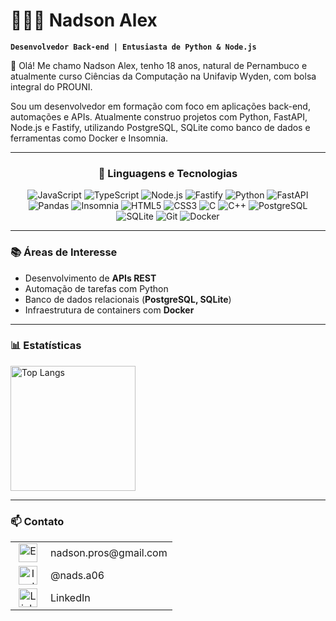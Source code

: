 # 👨🏻‍💻 Nadson Alex 

**`Desenvolvedor Back-end | Entusiasta de Python & Node.js`**

👋 Olá! Me chamo Nadson Alex, tenho 18 anos, natural de Pernambuco e atualmente curso Ciências da Computação na Unifavip Wyden, com bolsa integral do PROUNI.<br/>
<p>Sou um desenvolvedor em formação com foco em aplicações back-end, automações e APIs.
Atualmente construo projetos com Python, FastAPI, Node.js e Fastify, utilizando PostgreSQL, SQLite como banco de dados e ferramentas como Docker e Insomnia.
</p>

---
<div align="center">

### 🤖 Linguagens e Tecnologias

<p>
  <img src="https://img.shields.io/badge/JavaScript-F7DF1E?style=for-the-badge&logo=javascript&logoColor=black" alt="JavaScript"/>
  <img src="https://img.shields.io/badge/TypeScript-3178C6?style=for-the-badge&logo=typescript&logoColor=white" alt="TypeScript"/>
  <img src="https://img.shields.io/badge/Node.js-339933?style=for-the-badge&logo=node.js&logoColor=white" alt="Node.js"/>
  <img src="https://img.shields.io/badge/Fastify-000000?style=for-the-badge&logo=fastify&logoColor=white" alt="Fastify"/>
  <img src="https://img.shields.io/badge/Python-3776AB?style=for-the-badge&logo=python&logoColor=white" alt="Python"/>
  <img src="https://img.shields.io/badge/FastAPI-009688?style=for-the-badge&logo=fastapi&logoColor=white" alt="FastAPI"/>
  <img src="https://img.shields.io/badge/Pandas-150458?style=for-the-badge&logo=pandas&logoColor=white" alt="Pandas"/>
  <img src="https://img.shields.io/badge/Insomnia-4000BF?style=for-the-badge&logo=insomnia&logoColor=white" alt="Insomnia"/>
  <img src="https://img.shields.io/badge/HTML5-E34F26?style=for-the-badge&logo=html5&logoColor=white" alt="HTML5"/>
  <img src="https://img.shields.io/badge/CSS3-1572B6?style=for-the-badge&logo=css3&logoColor=white" alt="CSS3"/> 
  <img src="https://img.shields.io/badge/C-00599C?style=for-the-badge&logo=c&logoColor=white" alt="C"/>
  <img src="https://img.shields.io/badge/C++-00599C?style=for-the-badge&logo=cplusplus&logoColor=white" alt="C++"/>
  <img src="https://img.shields.io/badge/PostgreSQL-4169E1?style=for-the-badge&logo=postgresql&logoColor=white" alt="PostgreSQL"/>
  <img src="https://img.shields.io/badge/SQLite-003B57?style=for-the-badge&logo=sqlite&logoColor=white" alt="SQLite"/>
  <img src="https://img.shields.io/badge/Git-F05032?style=for-the-badge&logo=git&logoColor=white" alt="Git"/>
  <img src="https://img.shields.io/badge/Docker-2496ED?style=for-the-badge&logo=docker&logoColor=white" alt="Docker"/>
  
</p>

</div>

---

### 📚 Áreas de Interesse

- Desenvolvimento de **APIs REST**  
- Automação de tarefas com Python  
- Banco de dados relacionais (**PostgreSQL, SQLite**)  
- Infraestrutura de containers com **Docker** 

---

### 📊 Estatísticas

<p align="left">
  <img 
    alt="Top Langs" 
    height="200" 
    src="https://github-readme-stats.vercel.app/api/top-langs/?username=Dev-Nadson&theme=tokyonight&layout=compact&custom_title=Tecnologias&langs_count=9" 
  />
</p>

---

### 📫 Contato

<table>
  <tr>
    <td align="center" valign="middle" width="40">
      <img 
        alt="Email" 
        width="30px" 
        src="https://img.icons8.com/fluency/48/gmail-new.png"
      />
    </td>
    <td valign="middle">nadson.pros@gmail.com</td>
  </tr>
  <tr>
    <td align="center" valign="middle" width="40">
      <a href="https://www.instagram.com/nads.a06/" target="_blank">
        <img 
          alt="Instagram" 
          width="30px" 
          src="https://img.icons8.com/fluency/48/instagram-new.png"
        />
      </a>
    </td>
    <td valign="middle">@nads.a06</td>
  </tr>
  <tr>
    <td align="center" valign="middle" width="40">
      <a href="https://www.linkedin.com/in/nadsonalex/" target="_blank">
        <img 
          alt="LinkedIn" 
          width="30px" 
          src="https://img.icons8.com/fluency/48/linkedin.png"
        />
      </a>
    </td>
    <td valign="middle">LinkedIn</td>
  </tr>
</table>
